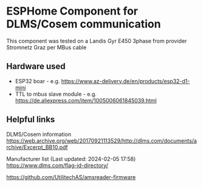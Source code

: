 # ESPHome Component for DLMS/Cosem communication

This component was tested on a Landis Gyr E450 3phase from provider Stromnetz Graz per MBus cable

## Hardware used

* ESP32 boar - e.g. https://www.az-delivery.de/en/products/esp32-d1-mini
* TTL to mbus slave module - e.g. https://de.aliexpress.com/item/1005006061845039.html

## Helpful links

DLMS/Cosem information
https://web.archive.org/web/20170921113529/http://dlms.com/documents/archive/Excerpt_BB10.pdf

Manufacturer list (Last updated: 2024-02-05 17:58)
https://www.dlms.com/flag-id-directory/

https://github.com/UtilitechAS/amsreader-firmware